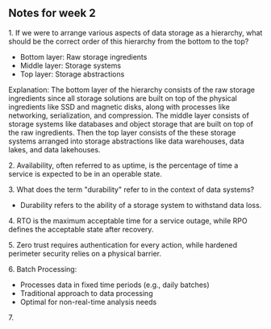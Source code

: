 ## Notes for week 2
1\. If we were to arrange various aspects of data storage as a hierarchy, what should be the correct order of this hierarchy from the bottom to the top?
+ Bottom layer: Raw storage ingredients
+ Middle layer: Storage systems
+ Top layer: Storage abstractions

Explanation: The bottom layer of the hierarchy consists of the raw storage ingredients since all storage solutions are built on top of the physical ingredients like SSD and magnetic disks, along with processes like networking, serialization, and compression. The middle layer consists of storage systems like databases and object storage that are built on top of the raw ingredients. Then the top layer consists of the these storage systems arranged into storage abstractions like data warehouses, data lakes, and data lakehouses.

2\. Availability, often referred to as uptime, is the percentage of time a service is expected to be in an operable state.

3\. What does the term "durability" refer to in the context of data systems?
+ Durability refers to the ability of a storage system to withstand data loss.

4\. RTO is the maximum acceptable time for a service outage, while RPO defines the acceptable state after recovery.

5\. Zero trust requires authentication for every action, while hardened perimeter security relies on a physical barrier.

6\. Batch Processing:
- Processes data in fixed time periods (e.g., daily batches)
- Traditional approach to data processing
- Optimal for non-real-time analysis needs

7\. 